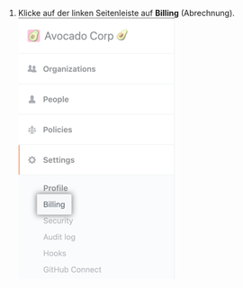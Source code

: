 1. Klicke auf der linken Seitenleiste auf **Billing** (Abrechnung). ![Registerkarte „Billing“ (Abrechnung) auf der Seitenleiste mit den Einstellungen des Enterprise-Kontos](/assets/images/help/business-accounts/settings-billing-tab.png)
